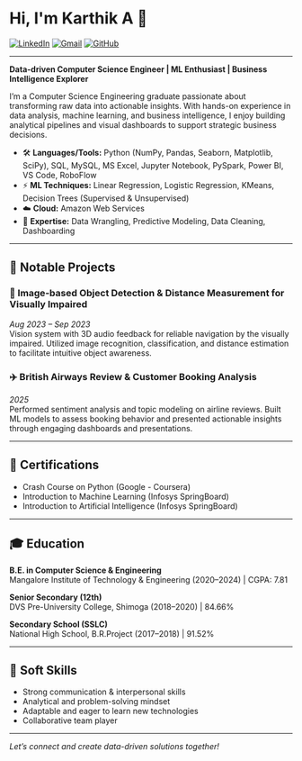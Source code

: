 # Hi, I'm Karthik A 👋

[![LinkedIn](https://img.shields.io/badge/LinkedIn-blue?logo=linkedin&logoColor=white&style=flat-square)](https://www.linkedin.com/in/karthik-a-393533226)
[![Gmail](https://img.shields.io/badge/Email-D14836?logo=gmail&logoColor=white&style=flat-square)](mailto:kartikashwath@gmail.com)
[![GitHub](https://img.shields.io/badge/GitHub-181717?logo=github&logoColor=white&style=flat-square)](https://github.com/Karthik1-A)

---

**Data-driven Computer Science Engineer | ML Enthusiast | Business Intelligence Explorer**

I’m a Computer Science Engineering graduate passionate about transforming raw data into actionable insights. With hands-on experience in data analysis, machine learning, and business intelligence, I enjoy building analytical pipelines and visual dashboards to support strategic business decisions.

- 🛠 **Languages/Tools:** Python (NumPy, Pandas, Seaborn, Matplotlib, SciPy), SQL, MySQL, MS Excel, Jupyter Notebook, PySpark, Power BI, VS Code, RoboFlow  
- ⚡️ **ML Techniques:** Linear Regression, Logistic Regression, KMeans, Decision Trees (Supervised & Unsupervised)  
- ☁️ **Cloud:** Amazon Web Services  
- 🧹 **Expertise:** Data Wrangling, Predictive Modeling, Data Cleaning, Dashboarding

---

## 🚀 Notable Projects

### 🦾 Image-based Object Detection & Distance Measurement for Visually Impaired  
*Aug 2023 – Sep 2023*  
Vision system with 3D audio feedback for reliable navigation by the visually impaired. Utilized image recognition, classification, and distance estimation to facilitate intuitive object awareness.

### ✈️ British Airways Review & Customer Booking Analysis  
*2025*  
Performed sentiment analysis and topic modeling on airline reviews. Built ML models to assess booking behavior and presented actionable insights through engaging dashboards and presentations.

---

## 📜 Certifications

- Crash Course on Python (Google - Coursera)
- Introduction to Machine Learning (Infosys SpringBoard)
- Introduction to Artificial Intelligence (Infosys SpringBoard)

---

## 🎓 Education

**B.E. in Computer Science & Engineering**  
Mangalore Institute of Technology & Engineering (2020–2024) | CGPA: 7.81

**Senior Secondary (12th)**  
DVS Pre-University College, Shimoga (2018–2020) | 84.66%

**Secondary School (SSLC)**  
National High School, B.R.Project (2017–2018) | 91.52%

---

## 🧩 Soft Skills

- Strong communication & interpersonal skills
- Analytical and problem-solving mindset
- Adaptable and eager to learn new technologies
- Collaborative team player

---

*Let’s connect and create data-driven solutions together!*
